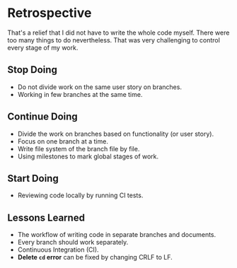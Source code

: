 # Retrospective

<!--
  compare your Development Strategy to your Project Board
  how different was your planned tasks from what you actually built?
  building something very different from your plan is not a bad thing!
  what counts is that you learn from your mistakes and make a better plan next time.
-->

That's a relief that I did not have to write the whole code myself. There were too many things to do nevertheless. That was very challenging to control every stage of my work.

## Stop Doing

<!--
  what did your group do that did not go very well
  agree to stop doing this in the next project
  this could be about anything. communication, code, review, ...
  examples (be specific!):
  - pushing changes directly to master/main branch
  - claiming more issues at once than you can finish
-->

- Do not divide work on the same user story on branches.
- Working in few branches at the same time.

## Continue Doing

<!--
  what did your group that worked well
  agree to keep doing these in the next project
  this could be about anything. communication, code, review, ...
  examples (be specific!):
  - making small, well-named commits
  - using the `help-wanted` label
-->

- Divide the work on branches based on functionality (or user story).
- Focus on one branch at a time.
- Write file system of the branch file by file.
- Using milestones to mark global stages of work.

## Start Doing

<!--
  what ideas does your group have for making a better project next time?
  agree to give these things a try in the next projec
  this could be about anything. communication, code, review, ...
  examples (be specific!):
  - use @mentions more often
  - use the github integration in slack. /github
-->

- Reviewing code locally by running CI tests.

## Lessons Learned

<!--
  what cool things or general lessons has your team learned?
  This can be about anything! code, collaboration, git, github, ...
-->

- The workflow of writing code in separate branches and documents.
- Every branch should work separately.
- Continuous Integration (CI).
- **Delete `cd` error** can be fixed by changing CRLF to LF.
